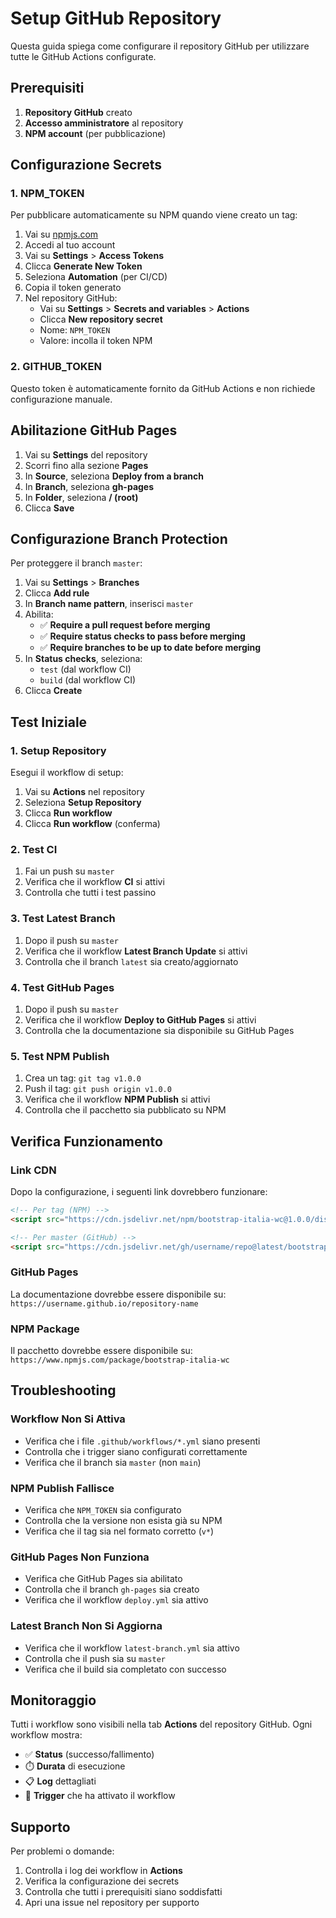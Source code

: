 # Setup GitHub Repository

Questa guida spiega come configurare il repository GitHub per utilizzare tutte le GitHub Actions configurate.

## Prerequisiti

1. **Repository GitHub** creato
2. **Accesso amministratore** al repository
3. **NPM account** (per pubblicazione)

## Configurazione Secrets

### 1. NPM_TOKEN
Per pubblicare automaticamente su NPM quando viene creato un tag:

1. Vai su [npmjs.com](https://www.npmjs.com)
2. Accedi al tuo account
3. Vai su **Settings** > **Access Tokens**
4. Clicca **Generate New Token**
5. Seleziona **Automation** (per CI/CD)
6. Copia il token generato
7. Nel repository GitHub:
   - Vai su **Settings** > **Secrets and variables** > **Actions**
   - Clicca **New repository secret**
   - Nome: `NPM_TOKEN`
   - Valore: incolla il token NPM

### 2. GITHUB_TOKEN
Questo token è automaticamente fornito da GitHub Actions e non richiede configurazione manuale.

## Abilitazione GitHub Pages

1. Vai su **Settings** del repository
2. Scorri fino alla sezione **Pages**
3. In **Source**, seleziona **Deploy from a branch**
4. In **Branch**, seleziona **gh-pages**
5. In **Folder**, seleziona **/ (root)**
6. Clicca **Save**

## Configurazione Branch Protection

Per proteggere il branch `master`:

1. Vai su **Settings** > **Branches**
2. Clicca **Add rule**
3. In **Branch name pattern**, inserisci `master`
4. Abilita:
   - ✅ **Require a pull request before merging**
   - ✅ **Require status checks to pass before merging**
   - ✅ **Require branches to be up to date before merging**
5. In **Status checks**, seleziona:
   - `test` (dal workflow CI)
   - `build` (dal workflow CI)
6. Clicca **Create**

## Test Iniziale

### 1. Setup Repository
Esegui il workflow di setup:
1. Vai su **Actions** nel repository
2. Seleziona **Setup Repository**
3. Clicca **Run workflow**
4. Clicca **Run workflow** (conferma)

### 2. Test CI
1. Fai un push su `master`
2. Verifica che il workflow **CI** si attivi
3. Controlla che tutti i test passino

### 3. Test Latest Branch
1. Dopo il push su `master`
2. Verifica che il workflow **Latest Branch Update** si attivi
3. Controlla che il branch `latest` sia creato/aggiornato

### 4. Test GitHub Pages
1. Dopo il push su `master`
2. Verifica che il workflow **Deploy to GitHub Pages** si attivi
3. Controlla che la documentazione sia disponibile su GitHub Pages

### 5. Test NPM Publish
1. Crea un tag: `git tag v1.0.0`
2. Push il tag: `git push origin v1.0.0`
3. Verifica che il workflow **NPM Publish** si attivi
4. Controlla che il pacchetto sia pubblicato su NPM

## Verifica Funzionamento

### Link CDN
Dopo la configurazione, i seguenti link dovrebbero funzionare:

```html
<!-- Per tag (NPM) -->
<script src="https://cdn.jsdelivr.net/npm/bootstrap-italia-wc@1.0.0/dist/bootstrap-italia-wc.js"></script>

<!-- Per master (GitHub) -->
<script src="https://cdn.jsdelivr.net/gh/username/repo@latest/bootstrap-italia-wc.js"></script>
```

### GitHub Pages
La documentazione dovrebbe essere disponibile su:
`https://username.github.io/repository-name`

### NPM Package
Il pacchetto dovrebbe essere disponibile su:
`https://www.npmjs.com/package/bootstrap-italia-wc`

## Troubleshooting

### Workflow Non Si Attiva
- Verifica che i file `.github/workflows/*.yml` siano presenti
- Controlla che i trigger siano configurati correttamente
- Verifica che il branch sia `master` (non `main`)

### NPM Publish Fallisce
- Verifica che `NPM_TOKEN` sia configurato
- Controlla che la versione non esista già su NPM
- Verifica che il tag sia nel formato corretto (`v*`)

### GitHub Pages Non Funziona
- Verifica che GitHub Pages sia abilitato
- Controlla che il branch `gh-pages` sia creato
- Verifica che il workflow `deploy.yml` sia attivo

### Latest Branch Non Si Aggiorna
- Verifica che il workflow `latest-branch.yml` sia attivo
- Controlla che il push sia su `master`
- Verifica che il build sia completato con successo

## Monitoraggio

Tutti i workflow sono visibili nella tab **Actions** del repository GitHub. Ogni workflow mostra:
- ✅ **Status** (successo/fallimento)
- ⏱️ **Durata** di esecuzione
- 📋 **Log** dettagliati
- 🔄 **Trigger** che ha attivato il workflow

## Supporto

Per problemi o domande:
1. Controlla i log dei workflow in **Actions**
2. Verifica la configurazione dei secrets
3. Controlla che tutti i prerequisiti siano soddisfatti
4. Apri una issue nel repository per supporto